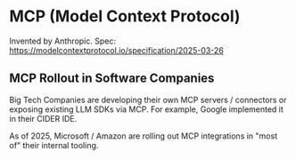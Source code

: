 # MCP (Model Context Protocol)

Invented by Anthropic. Spec: https://modelcontextprotocol.io/specification/2025-03-26

## MCP Rollout in Software Companies
Big Tech Companies are developing their own MCP servers / connectors or exposing existing LLM SDKs via MCP. For example, Google implemented it in their CIDER IDE.

As of 2025, Microsoft / Amazon are rolling out MCP integrations in "most of" their internal tooling.



